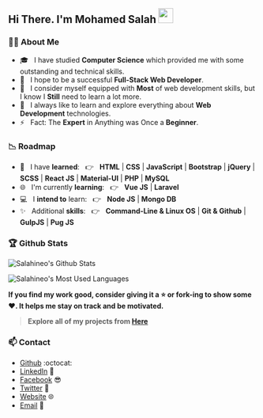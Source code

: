 ## Hi There. I'm Mohamed Salah <img src="https://raw.githubusercontent.com/salahineo/salahineo/main/assets/img/Hi.gif" width="30px">

### :man_technologist: About Me


- 🎓 &nbsp; I have studied **Computer Science** which provided me with some outstanding and technical skills.
- 🌱 &nbsp; I hope to be a successful **Full-Stack Web Developer**.
- 💼 &nbsp; I consider myself equipped with **Most** of web development skills, but I know I **Still** need to learn a lot more.
- 🤔 &nbsp; I always like to learn and explore everything about **Web Development** technologies.
- ⚡ &nbsp; Fact: The **Expert** in Anything was Once a **Beginner**.

### :chart_with_downwards_trend: Roadmap

- :100: &nbsp; I have **learned**: &nbsp; :point_right: &nbsp; **HTML** | **CSS** | **JavaScript** | **Bootstrap** | **jQuery** | **SCSS** | **React JS** | **Material-UI** | **PHP** | **MySQL**
- 🌐 &nbsp; I'm currently **learning**: &nbsp; :point_right: &nbsp; **Vue JS** | **Laravel**
- 💻 &nbsp; I **intend to** learn: &nbsp; :point_right: &nbsp;  **Node JS** | **Mongo DB**
- :sparkles: &nbsp; Additional **skills**: &nbsp; :point_right: &nbsp; **Command-Line & Linux OS** | **Git & Github** | **GulpJS** | **Pug JS** 

### :trophy: Github Stats

![Salahineo's Github Stats](https://github-readme-stats.vercel.app/api?username=salahineo&include_all_commits=true&hide=contribs,prs&show_icons=true&hide_border=true&theme=tokyonight)

![Salahineo's Most Used Languages](https://github-readme-stats.vercel.app/api/top-langs/?username=salahineo&hide=HTML&langs_count=10&layout=compact&hide_border=true&theme=tokyonight)

**If you find my work good, consider giving it a :star: or fork-ing to show some :heart:. It helps me stay on track and be motivated.**

> **Explore all of my projects from [Here](https://github.com/salahineo/Projects-Reference)**

### 📫 Contact

- [Github](https://github.com/salahineo) :octocat:
- [LinkedIn](https://linkedin.com/in/salahineo) 💼
- [Facebook](https://facebook.com/salahineo) 😎
- [Twitter](https://twitter.com/salahineo) 🐤
- [Website](https://salahineo.github.io/salahineo/) :globe_with_meridians:
- <a href="mailto:salahineo.work@gmail.com">Email</a> :email:
